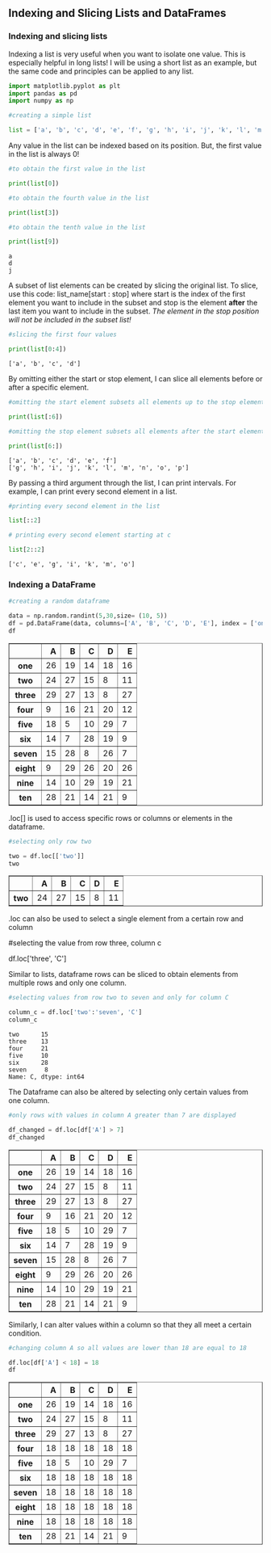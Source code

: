 ## Indexing and Slicing Lists and DataFrames

### Indexing and slicing lists

Indexing a list is very useful when you want to isolate one value. This is especially helpful in long lists! I will be using a short list as an example, but the same code and principles can be applied to any list.


```python
import matplotlib.pyplot as plt
import pandas as pd
import numpy as np
```


```python
#creating a simple list

list = ['a', 'b', 'c', 'd', 'e', 'f', 'g', 'h', 'i', 'j', 'k', 'l', 'm', 'n', 'o', 'p']
```

Any value in the  list can be indexed based on its position. But, the first value in the list is always 0!


```python
#to obtain the first value in the list

print(list[0])

#to obtain the fourth value in the list

print(list[3])

#to obtain the tenth value in the list

print(list[9])

```

    a
    d
    j


A subset of list elements can be created by slicing the original list. To slice, use this code: list_name[start : stop] where start is the index of the first element you want to include in the subset and stop is the element **after** the last item you want to include in the subset. *The element in the stop position will not be included in the subset list!*


```python
#slicing the first four values 

print(list[0:4])
```

    ['a', 'b', 'c', 'd']


By omitting either the start or stop element, I can slice all elements before or after a specific element. 


```python
#omitting the start element subsets all elements up to the stop element specified

print(list[:6])

#omitting the stop element subsets all elements after the start element specified

print(list[6:])
```

    ['a', 'b', 'c', 'd', 'e', 'f']
    ['g', 'h', 'i', 'j', 'k', 'l', 'm', 'n', 'o', 'p']


By passing a third argument through the list, I can print intervals. For example, I can print every second element in a list.


```python
#printing every second element in the list

list[::2]

# printing every second element starting at c

list[2::2]
```




    ['c', 'e', 'g', 'i', 'k', 'm', 'o']



### Indexing a DataFrame 


```python
#creating a random dataframe 

data = np.random.randint(5,30,size= (10, 5))
df = pd.DataFrame(data, columns=['A', 'B', 'C', 'D', 'E'], index = ['one', 'two', 'three', 'four', 'five', 'six', 'seven', 'eight', 'nine', 'ten'])
df
```





<style scoped>
    .dataframe tbody tr th:only-of-type {
        vertical-align: middle;
    }

    .dataframe tbody tr th {
        vertical-align: top;
    }

    .dataframe thead th {
        text-align: right;
    }
</style>
<table border="1" class="dataframe">
  <thead>
    <tr style="text-align: right;">
      <th></th>
      <th>A</th>
      <th>B</th>
      <th>C</th>
      <th>D</th>
      <th>E</th>
    </tr>
  </thead>
  <tbody>
    <tr>
      <th>one</th>
      <td>26</td>
      <td>19</td>
      <td>14</td>
      <td>18</td>
      <td>16</td>
    </tr>
    <tr>
      <th>two</th>
      <td>24</td>
      <td>27</td>
      <td>15</td>
      <td>8</td>
      <td>11</td>
    </tr>
    <tr>
      <th>three</th>
      <td>29</td>
      <td>27</td>
      <td>13</td>
      <td>8</td>
      <td>27</td>
    </tr>
    <tr>
      <th>four</th>
      <td>9</td>
      <td>16</td>
      <td>21</td>
      <td>20</td>
      <td>12</td>
    </tr>
    <tr>
      <th>five</th>
      <td>18</td>
      <td>5</td>
      <td>10</td>
      <td>29</td>
      <td>7</td>
    </tr>
    <tr>
      <th>six</th>
      <td>14</td>
      <td>7</td>
      <td>28</td>
      <td>19</td>
      <td>9</td>
    </tr>
    <tr>
      <th>seven</th>
      <td>15</td>
      <td>28</td>
      <td>8</td>
      <td>26</td>
      <td>7</td>
    </tr>
    <tr>
      <th>eight</th>
      <td>9</td>
      <td>29</td>
      <td>26</td>
      <td>20</td>
      <td>26</td>
    </tr>
    <tr>
      <th>nine</th>
      <td>14</td>
      <td>10</td>
      <td>29</td>
      <td>19</td>
      <td>21</td>
    </tr>
    <tr>
      <th>ten</th>
      <td>28</td>
      <td>21</td>
      <td>14</td>
      <td>21</td>
      <td>9</td>
    </tr>
  </tbody>
</table>




.loc[] is used to access specific rows or columns or elements in the dataframe.


```python
#selecting only row two

two = df.loc[['two']]
two
```





<table border="1" class="dataframe">
  <thead>
    <tr style="text-align: right;">
      <th></th>
      <th>A</th>
      <th>B</th>
      <th>C</th>
      <th>D</th>
      <th>E</th>
    </tr>
  </thead>
  <tbody>
    <tr>
      <th>two</th>
      <td>24</td>
      <td>27</td>
      <td>15</td>
      <td>8</td>
      <td>11</td>
    </tr>
  </tbody>
</table>




.loc can also be used to select a single element from a certain row and column

#selecting the value from row three, column c

df.loc['three', 'C']

Similar to lists, dataframe rows can be sliced to obtain elements from multiple rows and only one column.


```python
#selecting values from row two to seven and only for column C

column_c = df.loc['two':'seven', 'C']
column_c
```




    two      15
    three    13
    four     21
    five     10
    six      28
    seven     8
    Name: C, dtype: int64



The Dataframe can also be altered by selecting only certain values from one column.


```python
#only rows with values in column A greater than 7 are displayed

df_changed = df.loc[df['A'] > 7]
df_changed
```





<table border="1" class="dataframe">
  <thead>
    <tr style="text-align: right;">
      <th></th>
      <th>A</th>
      <th>B</th>
      <th>C</th>
      <th>D</th>
      <th>E</th>
    </tr>
  </thead>
  <tbody>
    <tr>
      <th>one</th>
      <td>26</td>
      <td>19</td>
      <td>14</td>
      <td>18</td>
      <td>16</td>
    </tr>
    <tr>
      <th>two</th>
      <td>24</td>
      <td>27</td>
      <td>15</td>
      <td>8</td>
      <td>11</td>
    </tr>
    <tr>
      <th>three</th>
      <td>29</td>
      <td>27</td>
      <td>13</td>
      <td>8</td>
      <td>27</td>
    </tr>
    <tr>
      <th>four</th>
      <td>9</td>
      <td>16</td>
      <td>21</td>
      <td>20</td>
      <td>12</td>
    </tr>
    <tr>
      <th>five</th>
      <td>18</td>
      <td>5</td>
      <td>10</td>
      <td>29</td>
      <td>7</td>
    </tr>
    <tr>
      <th>six</th>
      <td>14</td>
      <td>7</td>
      <td>28</td>
      <td>19</td>
      <td>9</td>
    </tr>
    <tr>
      <th>seven</th>
      <td>15</td>
      <td>28</td>
      <td>8</td>
      <td>26</td>
      <td>7</td>
    </tr>
    <tr>
      <th>eight</th>
      <td>9</td>
      <td>29</td>
      <td>26</td>
      <td>20</td>
      <td>26</td>
    </tr>
    <tr>
      <th>nine</th>
      <td>14</td>
      <td>10</td>
      <td>29</td>
      <td>19</td>
      <td>21</td>
    </tr>
    <tr>
      <th>ten</th>
      <td>28</td>
      <td>21</td>
      <td>14</td>
      <td>21</td>
      <td>9</td>
    </tr>
  </tbody>
</table>




Similarly, I can alter values within a column so that they all meet a certain condition.


```python
#changing column A so all values are lower than 18 are equal to 18

df.loc[df['A'] < 18] = 18
df
```





<table border="1" class="dataframe">
  <thead>
    <tr style="text-align: right;">
      <th></th>
      <th>A</th>
      <th>B</th>
      <th>C</th>
      <th>D</th>
      <th>E</th>
    </tr>
  </thead>
  <tbody>
    <tr>
      <th>one</th>
      <td>26</td>
      <td>19</td>
      <td>14</td>
      <td>18</td>
      <td>16</td>
    </tr>
    <tr>
      <th>two</th>
      <td>24</td>
      <td>27</td>
      <td>15</td>
      <td>8</td>
      <td>11</td>
    </tr>
    <tr>
      <th>three</th>
      <td>29</td>
      <td>27</td>
      <td>13</td>
      <td>8</td>
      <td>27</td>
    </tr>
    <tr>
      <th>four</th>
      <td>18</td>
      <td>18</td>
      <td>18</td>
      <td>18</td>
      <td>18</td>
    </tr>
    <tr>
      <th>five</th>
      <td>18</td>
      <td>5</td>
      <td>10</td>
      <td>29</td>
      <td>7</td>
    </tr>
    <tr>
      <th>six</th>
      <td>18</td>
      <td>18</td>
      <td>18</td>
      <td>18</td>
      <td>18</td>
    </tr>
    <tr>
      <th>seven</th>
      <td>18</td>
      <td>18</td>
      <td>18</td>
      <td>18</td>
      <td>18</td>
    </tr>
    <tr>
      <th>eight</th>
      <td>18</td>
      <td>18</td>
      <td>18</td>
      <td>18</td>
      <td>18</td>
    </tr>
    <tr>
      <th>nine</th>
      <td>18</td>
      <td>18</td>
      <td>18</td>
      <td>18</td>
      <td>18</td>
    </tr>
    <tr>
      <th>ten</th>
      <td>28</td>
      <td>21</td>
      <td>14</td>
      <td>21</td>
      <td>9</td>
    </tr>
  </tbody>
</table>





```python

```
